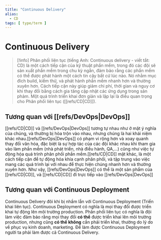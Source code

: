 ```yaml
---
title: "Continuous Delivery"
alias:
  - CD
tags: [ type/term ]
---
```


# Continuous Delivery

> [!info]
> Phân phối liên tục (tiếng Anh: Continuous delivery - viết tắt: CD) là một cách tiếp cận của kỹ thuật phần mềm, trong
> đó các đội sẽ sản xuất phần mềm trong chu kỳ ngắn, đảm bảo rằng các phần mềm có thể được phát hành một cách tin cậy
> bất
> cứ lúc nào. Nó nhằm mục đích build, kiểm thử, và phát hành phần mềm nhanh hơn và thường xuyên hơn. Cách tiếp cận này
> giúp giảm chi phí, thời gian và nguy cơ khi thay đổi bằng cách gia tăng cập nhật các ứng dụng trong sản phảm. Một quá
> trình triển khai đơn giản và lặp lại là điều quan trọng cho Phân phối liên tục ([[refs/CD|CD]]).

## Tương quan với [[refs/DevOps|DevOps]]

[[refs/CD|CD]] và [[refs/DevOps|DevOps]] tương tự nhau như ở mặt ý nghĩa của chúng, và thường bị hòa trộn vào nhau,
nhưng chúng là hai khái niệm
khác nhau.[[refs/DevOps|DevOps]] có phạm vi rộng hơn và xoay quanh thay đổi văn hóa, đặc biệt là sự hợp tác của các đội
khác nhau
khi tham gia vào làm phần mềm (nhà phát triển, nhà điều hành, QA,...) cũng như việc tự động hóa quá trình phân phối phần
mềm.[[refs/CD|CD]] mặt khác, là một cách tiếp cận để tự động hóa khía cạnh phân phối, và tập trung vào việc mang các quá
trình
lại với nhau để thực hiện chúng nhanh hơn và thường xuyên hơn. Như vậy, [[refs/DevOps|DevOps]] có thể là một sản phẩm
của [[refs/CD|CD]], và [[refs/CD|CD]]
đi trực tiếp vào [[refs/DevOps|DevOps]]

## Tương quan với Continuous Deployment

Continuous Delivery đôi khi bị nhầm lẫn với Continuous Deployment (Triển khai liên tục). Continuous Deployment có nghĩa là 
mọi thay đổi được triển khai tự động lên môi trường production. Phân phối liên tục có nghĩa là đội làm việc đảm bảo rằng 
mọi thay đổi **có thể** được triển khai lên môi trường production, nhưng cũng **có thể không** cần phải triển khai, thường do lý 
do về phục vụ kinh doanh, marketing. Để làm được Continuous Deployment người ta phải làm được cả Continuous Delivery.